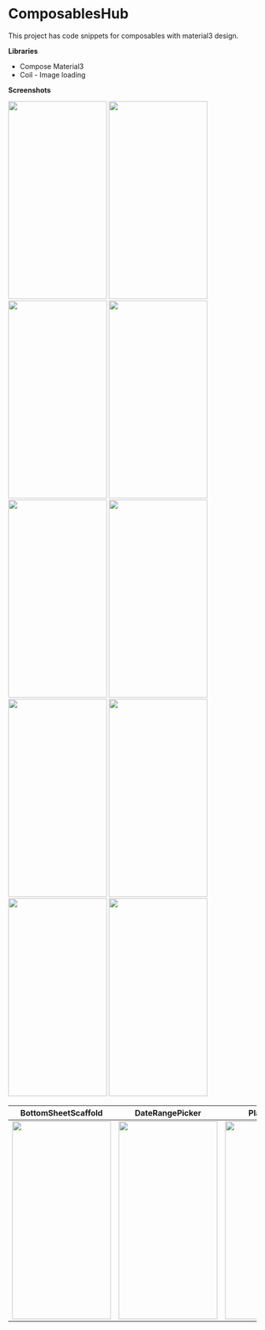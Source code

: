 # ComposablesHub
This project has code snippets for composables with material3 design.

**Libraries**

- Compose Material3
- Coil - Image loading

**Screenshots**

<img src="https://github.com/vengateshm/ComposablesHub/assets/40466166/7628b04b-ccbe-45d7-9cf9-7660ae58dd03" width="200" height="400">
<img src="https://github.com/vengateshm/ComposablesHub/assets/40466166/6dc8fc83-960b-48ec-9960-9e3c1f15e37b" width="200" height="400">
<img src="https://github.com/vengateshm/ComposablesHub/assets/40466166/65efdbca-2b9a-4c64-afb6-c2eb8f9681de" width="200" height="400">
<img src="https://github.com/vengateshm/ComposablesHub/assets/40466166/c0f0d7df-6a41-4ef5-a4b5-037b25bb6d26" width="200" height="400">
<img src="https://github.com/vengateshm/ComposablesHub/assets/40466166/14142873-fd46-4df6-9a51-9928fe444a98" width="200" height="400">
<img src="https://github.com/vengateshm/ComposablesHub/assets/40466166/1276fcb9-b076-4346-ba39-1c0253c9705d" width="200" height="400">
<img src="https://github.com/vengateshm/ComposablesHub/assets/40466166/c1956722-ee58-47db-b07a-ab1b9b6429de" width="200" height="400">
<img src="https://github.com/vengateshm/ComposablesHub/assets/40466166/44c5da6f-2f93-449d-8ff9-15f15381ba23" width="200" height="400">
<img src="https://github.com/vengateshm/ComposablesHub/assets/40466166/22722510-78bb-484e-9ab4-a5ed93c5130c" width="200" height="400">
<img src="https://github.com/vengateshm/ComposablesHub/assets/40466166/b3b63c95-8e65-428b-93af-3e7e97279a91" width="200" height="400">

|BottomSheetScaffold |DateRangePicker|Plain Tool Tip|Rich Tool Tip|
|--------------------|---------------|--------------|-------------|
|<img src="https://github.com/vengateshm/ComposablesHub/assets/40466166/07179567-abcb-41f2-a76c-3a7afb6ea016" width="200" height="400">                    |<img src="https://github.com/vengateshm/ComposablesHub/assets/40466166/cb1e30a7-fb10-4b3f-bd8b-9a16be0958e3" width="200" height="400">|<img src="https://github.com/vengateshm/ComposablesHub/assets/40466166/321b8bd3-933f-4a04-bea8-ef4d92cc07a4" width="200" height="400">|<img src="https://github.com/vengateshm/ComposablesHub/assets/40466166/6c22c99a-de12-4ec5-bb68-408348132e5c" width="200" height="400">|






